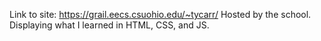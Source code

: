 Link to site: https://grail.eecs.csuohio.edu/~tycarr/
Hosted by the school. Displaying what I learned in HTML, CSS, and JS.
